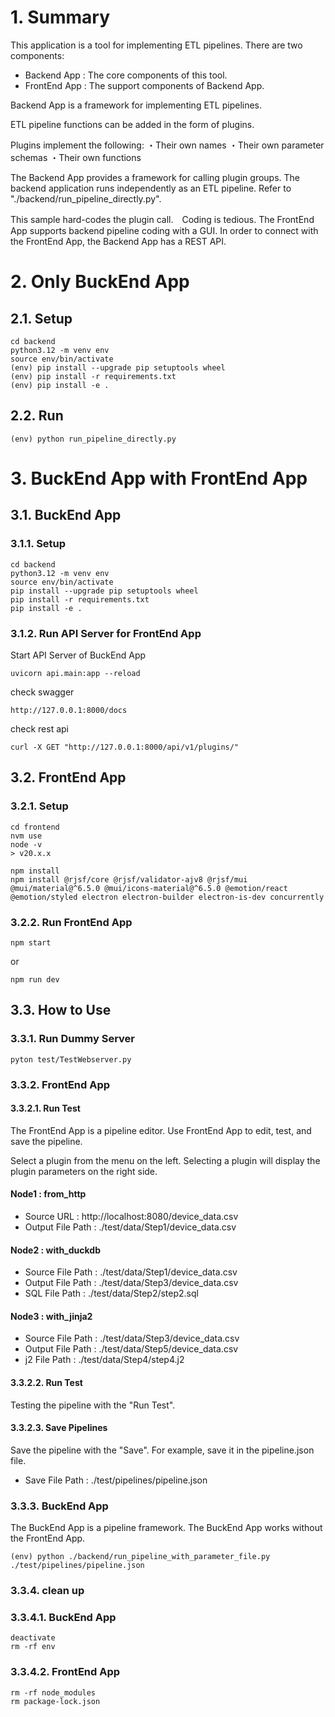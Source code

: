 # 1. Summary
This application is a tool for implementing ETL pipelines.
There are two components:
* Backend App  : The core components of this tool.
* FrontEnd App : The support components of Backend App.

Backend App is a framework for implementing ETL pipelines.

ETL pipeline functions can be added in the form of plugins.

Plugins implement the following:
・Their own names
・Their own parameter schemas
・Their own functions

The Backend App provides a framework for calling plugin groups.
The backend application runs independently as an ETL pipeline.
Refer to "./backend/run_pipeline_directly.py".

This sample hard-codes the plugin call.　Coding is tedious.
The FrontEnd App supports backend pipeline coding with a GUI.
In order to connect with the FrontEnd App, the Backend App has a REST API.


# 2. Only BuckEnd App
## 2.1. Setup
```
cd backend
python3.12 -m venv env
source env/bin/activate
(env) pip install --upgrade pip setuptools wheel
(env) pip install -r requirements.txt
(env) pip install -e .
```

## 2.2. Run
```
(env) python run_pipeline_directly.py
```

# 3. BuckEnd App with FrontEnd App
## 3.1. BuckEnd App
### 3.1.1. Setup
```
cd backend
python3.12 -m venv env
source env/bin/activate
pip install --upgrade pip setuptools wheel
pip install -r requirements.txt
pip install -e .
```

### 3.1.2. Run API Server for FrontEnd App
Start API Server of BuckEnd App
```
uvicorn api.main:app --reload
```

check swagger
```
http://127.0.0.1:8000/docs
```

check rest api
```
curl -X GET "http://127.0.0.1:8000/api/v1/plugins/"
```

## 3.2. FrontEnd App
### 3.2.1. Setup
```
cd frontend
nvm use
node -v
> v20.x.x

npm install
npm install @rjsf/core @rjsf/validator-ajv8 @rjsf/mui @mui/material@^6.5.0 @mui/icons-material@^6.5.0 @emotion/react @emotion/styled electron electron-builder electron-is-dev concurrently
```

### 3.2.2. Run FrontEnd App
```
npm start
```
or
```
npm run dev
```

## 3.3. How to Use
### 3.3.1. Run Dummy Server
```
pyton test/TestWebserver.py
```

### 3.3.2. FrontEnd App
#### 3.3.2.1. Run Test
The FrontEnd App is a pipeline editor.
Use FrontEnd App to edit, test, and save the pipeline.

Select a plugin from the menu on the left.
Selecting a plugin will display the plugin parameters on the right side.

#### Node1 : from_http
* Source URL        : http://localhost:8080/device_data.csv
* Output File Path  : ./test/data/Step1/device_data.csv

#### Node2 : with_duckdb
* Source File Path  : ./test/data/Step1/device_data.csv
* Output File Path  : ./test/data/Step3/device_data.csv
* SQL    File Path  : ./test/data/Step2/step2.sql

#### Node3 : with_jinja2
* Source File Path : ./test/data/Step3/device_data.csv
* Output File Path : ./test/data/Step5/device_data.csv
* j2     File Path : ./test/data/Step4/step4.j2

#### 3.3.2.2. Run Test
Testing the pipeline with the "Run Test".

#### 3.3.2.3. Save Pipelines
Save the pipeline with the "Save".
For example, save it in the pipeline.json file.
* Save File Path   : ./test/pipelines/pipeline.json

### 3.3.3. BuckEnd App
The BuckEnd App is a pipeline framework.
The BuckEnd App works without the FrontEnd App.

```
(env) python ./backend/run_pipeline_with_parameter_file.py ./test/pipelines/pipeline.json
```

### 3.3.4. clean up
### 3.3.4.1. BuckEnd App
```
deactivate
rm -rf env
```

### 3.3.4.2. FrontEnd App
```
rm -rf node_modules
rm package-lock.json
```